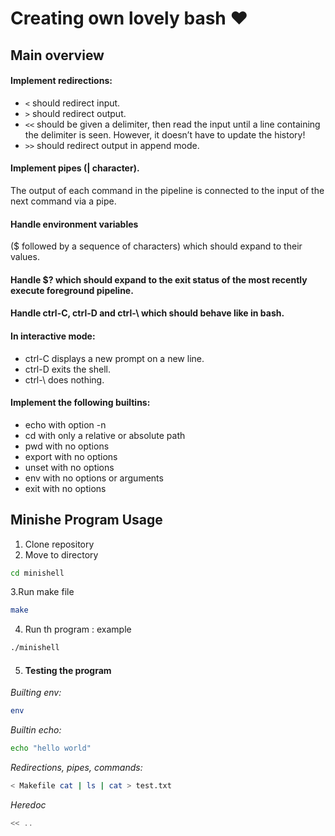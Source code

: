 # Creating own lovely bash ❤

## Main overview
#### Implement redirections:
- `<` should redirect input.
- `>` should redirect output.
- `<<` should be given a delimiter, then read the input until a line containing the delimiter is seen. However, it doesn’t have to update the history!
- `>>` should redirect output in append mode.
  
#### Implement pipes (| character). 
The output of each command in the pipeline is connected to the input of the next command via a pipe.
#### Handle environment variables
($ followed by a sequence of characters) which should expand to their values.
#### Handle $? which should expand to the exit status of the most recently execute foreground pipeline.
#### Handle ctrl-C, ctrl-D and ctrl-\ which should behave like in bash.
#### In interactive mode:
- ctrl-C displays a new prompt on a new line.
- ctrl-D exits the shell.
- ctrl-\ does nothing.

#### Implement the following builtins:
- echo with option -n
- cd with only a relative or absolute path
- pwd with no options
- export with no options
- unset with no options
- env with no options or arguments
- exit with no options

## Minishe Program Usage
1. Clone repository
2. Move to directory
```bash
cd minishell
```
3.Run make file
```bash
make
```
4. Run th program : example
```bash
./minishell
```
5. #### Testing the program
   
*Builting env:*
```bash
env
```
*Builtin echo:*
```bash
echo "hello world"
````
*Redirections, pipes, commands:*
```bash
< Makefile cat | ls | cat > test.txt
```
*Heredoc*
```bash
<< ..
```




